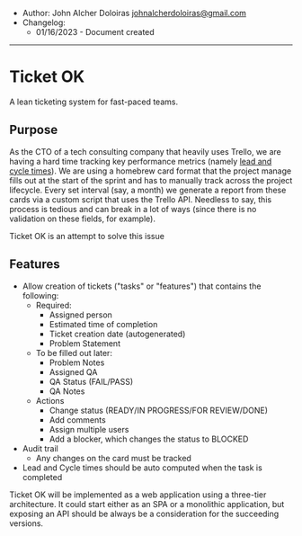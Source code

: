 - Author: John Alcher Doloiras <johnalcherdoloiras@gmail.com>
- Changelog:
    - 01/16/2023 - Document created

---

# Ticket OK

A lean ticketing system for fast-paced teams.

## Purpose

As the CTO of a tech consulting company that heavily uses Trello, we are having a hard time tracking key performance
metrics (namely [lead and cycle times](https://www.agile-academy.com/en/agile-dictionary/lead-time-vs-cycle-time/)). We
are using a homebrew card format that the project manage fills out at the start of the sprint and has to manually track
across the project lifecycle. Every set interval (say, a month) we generate a report from these cards via a custom
script that uses the Trello API. Needless to say, this process is tedious and can break in a lot of ways (since there is
no validation on these fields, for example).

Ticket OK is an attempt to solve this issue

## Features

- Allow creation of tickets ("tasks" or "features") that contains the following:
    - Required:
        - Assigned person
        - Estimated time of completion
        - Ticket creation date (autogenerated)
        - Problem Statement
    - To be filled out later:
        - Problem Notes
        - Assigned QA
        - QA Status (FAIL/PASS)
        - QA Notes
    - Actions
        - Change status (READY/IN PROGRESS/FOR REVIEW/DONE)
        - Add comments
        - Assign multiple users
        - Add a blocker, which changes the status to BLOCKED
- Audit trail
    - Any changes on the card must be tracked
- Lead and Cycle times should be auto computed when the task is completed

Ticket OK will be implemented as a web application using a three-tier architecture. It could start either as an SPA or a
monolithic application, but exposing an API should be always be a consideration for the succeeding versions.